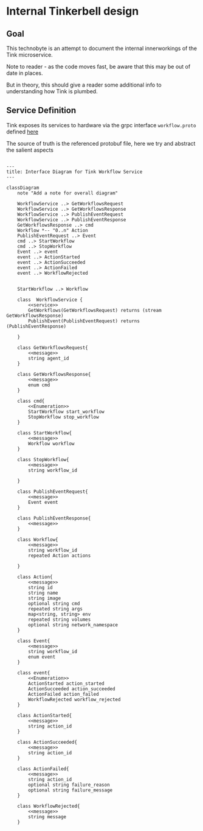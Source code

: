# Internal Tinkerbell design

## Goal

This technobyte is an attempt to document the internal innerworkings of the Tink microservice.

Note to reader - as the code moves fast, be aware that this may be out of date in places.

But in theory, this should give a reader some additional info to understanding how Tink is plumbed.

## Service Definition

Tink exposes its services to hardware via the grpc interface `workflow.proto` defined [here](../internal/proto/workflow/v2/workflow.proto)

The source of truth is the referenced protobuf file, here we try and abstract the salient aspects

``` mermaid

---
title: Interface Diagram for Tink Workflow Service
---

classDiagram
    note "Add a note for overall diagram"
 
    WorkflowService ..> GetWorkflowsRequest
    WorkflowService ..> GetWorkflowsResponse
    WorkflowService ..> PublishEventRequest
    WorkflowService ..> PublishEventResponse
    GetWorkflowsResponse ..> cmd
    Workflow *-- "0..n" Action
    PublishEventRequest ..> Event
    cmd ..> StartWorkflow
    cmd ..> StopWorkflow
    Event ..> event
    event ..> ActionStarted
    event ..> ActionSucceeded
    event ..> ActionFailed
    event ..> WorkflowRejected


    StartWorkflow ..> Workflow

    class  WorkflowService {
        <<service>>
        GetWorkflows(GetWorkflowsRequest) returns (stream GetWorkflowsResponse)
        PublishEvent(PublishEventRequest) returns (PublishEventResponse)

    }

    class GetWorkflowsRequest{
        <<message>>
        string agent_id
    }

    class GetWorkflowsResponse{
        <<message>>
        enum cmd
    }

    class cmd{
        <<Enumeration>>
        StartWorkflow start_workflow
        StopWorkflow stop_workflow
    }

    class StartWorkflow{
        <<message>>
        Workflow workflow 
    }

    class StopWorkflow{
        <<message>>
        string workflow_id 

    }

    class PublishEventRequest{
        <<message>>
        Event event
    }

    class PublishEventResponse{
        <<message>>
    }

    class Workflow{
        <<message>>
        string workflow_id 
        repeated Action actions

    }

    class Action{
        <<message>>
        string id
        string name 
        string image
        optional string cmd
        repeated string args
        map<string, string> env
        repeated string volumes
        optional string network_namespace
    }

    class Event{
        <<message>>
        string workflow_id
        enum event
    }

    class event{
        <<Enumeration>>
        ActionStarted action_started
        ActionSucceeded action_succeeded
        ActionFailed action_failed
        WorkflowRejected workflow_rejected
    }

    class ActionStarted{
        <<message>>
        string action_id
    }

    class ActionSucceeded{
        <<message>>
        string action_id
    }

    class ActionFailed{
        <<message>>
        string action_id
        optional string failure_reason
        optional string failure_message
    }
    
    class WorkflowRejected{
        <<message>>
        string message
    }
```